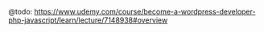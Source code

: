 @todo: https://www.udemy.com/course/become-a-wordpress-developer-php-javascript/learn/lecture/7148938#overview
